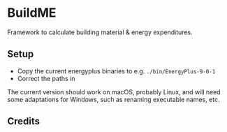 # BuildME

Framework to calculate building material & energy expenditures.

## Setup

- Copy the current energyplus binaries to e.g. `./bin/EnergyPlus-9-0-1`
- Correct the paths in

The current version should work on macOS, probably Linux, and will need some adaptations for Windows, such as renaming executable names, etc.

## Credits

